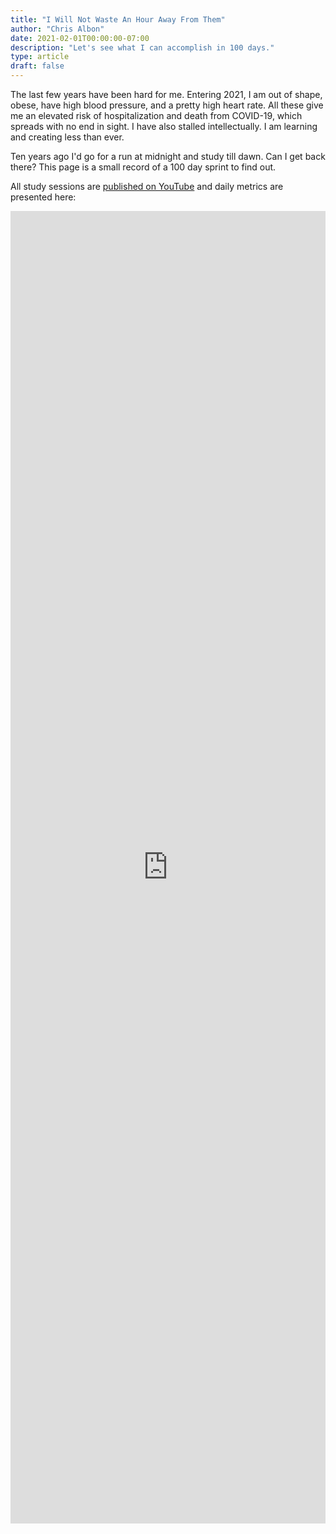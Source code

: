 ```yaml
---
title: "I Will Not Waste An Hour Away From Them"
author: "Chris Albon"
date: 2021-02-01T00:00:00-07:00
description: "Let's see what I can accomplish in 100 days."
type: article
draft: false
---
```


The last few years have been hard for me. Entering 2021, I am out of shape, obese, have high blood pressure, and a pretty high heart rate. All these give me an elevated risk of hospitalization and death from COVID-19, which spreads with no end in sight. I have also stalled intellectually. I am learning and creating less than ever. 

Ten years ago I'd go for a run at midnight and study till dawn. Can I get back there? This page is a small record of a 100 day sprint to find out.

All study sessions are [published on YouTube](https://www.youtube.com/c/ChrisAlbonVideos) and daily metrics are presented here:

<iframe width="100%" style="border:none;" height="2100px" src="https://docs.google.com/spreadsheets/d/e/2PACX-1vT33rQsvLa8nf08wTM4D7i8ADle7NPxAcxYI0gesIONpW4foVxBUpZunb2Xa3_VGLIPUG7-JOd3eJz6/pubhtml?widget=true&amp;headers=false"></iframe>
